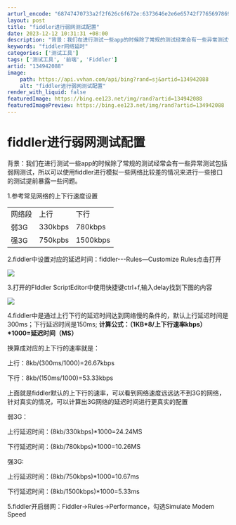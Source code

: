 ```yaml
---
arturl_encode: "68747470733a2f2f626c6f672e:6373646e2e6e65742f77656978696e5f34343234393238302f:61727469636c652f64657461696c732f313334393432303838"
layout: post
title: "fiddler进行弱网测试配置"
date: 2023-12-12 10:31:31 +08:00
description: "背景：我们在进行测试一些app的时候除了常规的测试经常会有一些异常测试包括弱网测试，所以可以使用fi"
keywords: "fiddler网络延时"
categories: ['测试工具']
tags: ['测试工具', '前端', 'Fiddler']
artid: "134942088"
image:
    path: https://api.vvhan.com/api/bing?rand=sj&artid=134942088
    alt: "fiddler进行弱网测试配置"
render_with_liquid: false
featuredImage: https://bing.ee123.net/img/rand?artid=134942088
featuredImagePreview: https://bing.ee123.net/img/rand?artid=134942088
---
```


# fiddler进行弱网测试配置

背景：我们在进行测试一些app的时候除了常规的测试经常会有一些异常测试包括弱网测试，所以可以使用fiddler进行模拟一些网络比较差的情况来进行一些接口的测试提前暴露一些问题。

1.参考常见网络的上下行速度设置

|  |  |  |
| --- | --- | --- |
| 网络段 | 上行 | 下行 |
| 弱3G | 330kbps | 780kbps |
| 强3G | 750kpbs | 1500kbps |

2.fiddler中设置对应的延迟时间：fiddler---Rules—Customize Rules点击打开

![](https://i-blog.csdnimg.cn/blog_migrate/6b995f7c122f33b50e13c51f516ec512.png)

3.打开的FIddler ScriptEditor中使用快捷键ctrl+f,输入delay找到下图的内容

![](https://i-blog.csdnimg.cn/blog_migrate/293afcab40c6490d04002fac82e14bff.png)

4.fiddler中是通过上行下行的延迟时间达到网络慢的条件的，默认上行延迟时间是300ms；下行延迟时间是150ms;
**计算公式：（1KB\*8/上下行速率kbps）\*1000=延迟时间（MS）**

换算成对应的上下行的速率就是：

上行：8kb/(300ms/1000)=26.67kbps

下行：8kb/(150ms/1000)=53.33kbps

上面就是fiddler默认的上下行的速率，可以看到网络速度远远达不到3G的网络，针对真实的情况，可以计算出3G网络的延迟时间进行更真实的配置

弱3G：

上行延迟时间：(8kb/330kbps)\*1000=24.24MS

下行延迟时间：(8kb/780kbps)\*1000=10.26MS

强3G:

上行延迟时间：(8kb/750kbps)\*1000=10.67ms

下行延迟时间：(8kb/1500kbps)\*1000=5.33ms

5.fiddler开启弱网：Fiddler→Rules→Performance，勾选Simulate Modem Speed